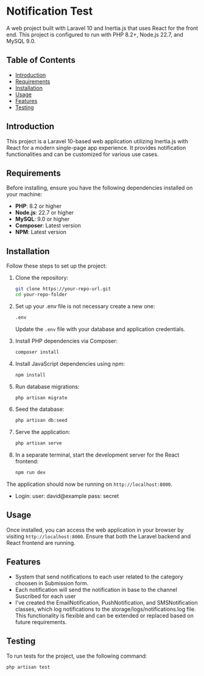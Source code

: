 # Notification Test

A web project built with Laravel 10 and Inertia.js that uses React for the front end. This project is configured to run with PHP 8.2+, Node.js 22.7, and MySQL 9.0.

## Table of Contents

- [Introduction](#introduction)
- [Requirements](#requirements)
- [Installation](#installation)
- [Usage](#usage)
- [Features](#features)
- [Testing](#testing)

## Introduction

This project is a Laravel 10-based web application utilizing Inertia.js with React for a modern single-page app experience. It provides notification functionalities and can be customized for various use cases.

## Requirements

Before installing, ensure you have the following dependencies installed on your machine:

- **PHP**: 8.2 or higher
- **Node.js**: 22.7 or higher
- **MySQL**: 9.0 or higher
- **Composer**: Latest version
- **NPM**: Latest version

## Installation

Follow these steps to set up the project:

1. Clone the repository:
    ```bash
    git clone https://your-repo-url.git
    cd your-repo-folder
    ```

2. Set up your .env file is not necessary create a new one:
    ```bash
    .env
    ```

   Update the `.env` file with your database and application credentials.

3. Install PHP dependencies via Composer:
    ```bash
    composer install
    ```

4. Install JavaScript dependencies using npm:
    ```bash
    npm install
    ```

5. Run database migrations:
    ```bash
    php artisan migrate
    ```

6. Seed the database:
    ```bash
    php artisan db:seed
    ```

7. Serve the application:
    ```bash
    php artisan serve
    ```

8. In a separate terminal, start the development server for the React frontend:
    ```bash
    npm run dev
    ```

The application should now be running on `http://localhost:8000`.

- Login: 
    user: david@example
    pass: secret


## Usage

Once installed, you can access the web application in your browser by visiting `http://localhost:8000`. Ensure that both the Laravel backend and React frontend are running.

## Features

- System that send notifications to each user related to the category choosen in Submission form.
- Each notification will send the notification in base to the channel Suscribed for each user
- I've created the EmailNotification, PushNotification, and SMSNotification classes, which log notifications to the storage/logs/notifications.log file. This functionality is flexible and can be extended or replaced based on future requirements.

## Testing

To run tests for the project, use the following command:
```bash
php artisan test
